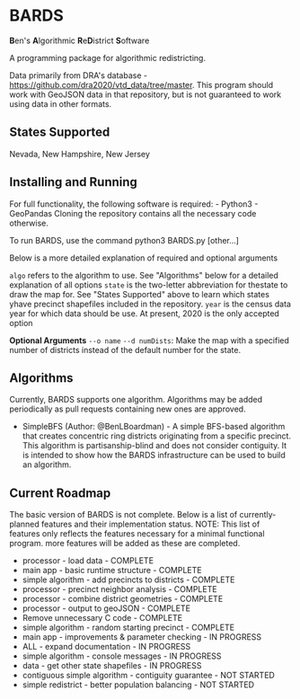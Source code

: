 # BARDS
**B**en's **A**lgorithmic **R**e**D**istrict **S**oftware

A programming package for algorithmic redistricting.

Data primarily from DRA's database - https://github.com/dra2020/vtd_data/tree/master. This program should work with GeoJSON data in that repository, but is not guaranteed to work using data in other formats.

## States Supported
Nevada, New Hampshire, New Jersey

## Installing and Running
For full functionality, the following software is required:
    - Python3
    - GeoPandas 
Cloning the repository contains all the necessary code otherwise.

To run BARDS, use the command python3 BARDS.py <algo> <state> <year> [other...]

Below is a more detailed explanation of required and optional arguments

`algo` refers to the algorithm to use. See "Algorithms" below for a detailed explanation of all options
`state` is the two-letter abbreviation for thestate to draw the map for. See "States Supported" above to learn which states yhave precinct shapefiles included in the repository.
`year` is the census data year for which data should be use. At present, 2020 is the only accepted option

**Optional Arguments**
`--o name`
`--d numDists`: Make the map with a specified number of districts instead of the default number for the state.

## Algorithms
Currently, BARDS supports one algorithm. Algorithms may be added periodically as pull requests containing new ones are approved.
- SimpleBFS (Author: @BenLBoardman) - A simple BFS-based algorithm that creates concentric ring districts originating from a specific precinct. This algorithm is partisanship-blind and does not consider contiguity. It is intended to show how the BARDS infrastructure can be used to build an algorithm.

## Current Roadmap
The basic version of BARDS is not complete. Below is a list of currently-planned features and their implementation status.
NOTE: This list of features only reflects the features necessary for a minimal functional program. more features will be added as these are completed.
- processor - load data - COMPLETE
- main app - basic runtime structure - COMPLETE
- simple algorithm - add precincts to districts - COMPLETE
- processor - precinct neighbor analysis - COMPLETE
- processor - combine district geometries - COMPLETE
- processor - output to geoJSON - COMPLETE
- Remove unnecessary C code - COMPLETE
- simple algorithm - random starting precinct - COMPLETE
- main app - improvements & parameter checking - IN PROGRESS
- ALL - expand documentation - IN PROGRESS
- simple algorithm - console messages - IN PROGRESS
- data - get other state shapefiles - IN PROGRESS
- contiguous simple algorithm - contiguity guarantee - NOT STARTED
- simple redistrict - better population balancing - NOT STARTED

